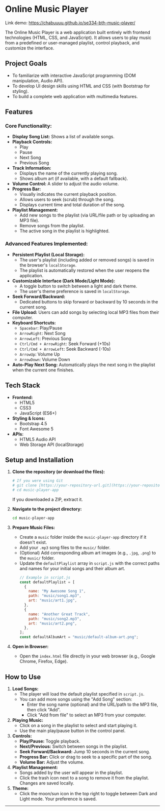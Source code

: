 # Online Music Player

Link demo: https://chabuuuu.github.io/se334-bth-music-player/

The Online Music Player is a web application built entirely with frontend technologies (HTML, CSS, and JavaScript). It allows users to play music from a predefined or user-managed playlist, control playback, and customize the interface.

## Project Goals

- To familiarize with interactive JavaScript programming (DOM manipulation, Audio API).
- To develop UI design skills using HTML and CSS (with Bootstrap for styling).
- To build a complete web application with multimedia features.

## Features

### Core Functionality:

- **Display Song List:** Shows a list of available songs.
- **Playback Controls:**
  - Play
  - Pause
  - Next Song
  - Previous Song
- **Track Information:**
  - Displays the name of the currently playing song.
  - Shows album art (if available, with a default fallback).
- **Volume Control:** A slider to adjust the audio volume.
- **Progress Bar:**
  - Visually indicates the current playback position.
  - Allows users to seek (scrub) through the song.
  - Displays current time and total duration of the song.
- **Playlist Management:**
  - Add new songs to the playlist (via URL/file path or by uploading an MP3 file).
  - Remove songs from the playlist.
  - The active song in the playlist is highlighted.

### Advanced Features Implemented:

- **Persistent Playlist (Local Storage):**
  - The user's playlist (including added or removed songs) is saved in the browser's `localStorage`.
  - The playlist is automatically restored when the user reopens the application.
- **Customizable Interface (Dark Mode/Light Mode):**
  - A toggle button to switch between a light and dark theme.
  - The user's theme preference is saved in `localStorage`.
- **Seek Forward/Backward:**
  - Dedicated buttons to skip forward or backward by 10 seconds in the current song.
- **File Upload:** Users can add songs by selecting local MP3 files from their computer.
- **Keyboard Shortcuts:**
  - `Spacebar`: Play/Pause
  - `ArrowRight`: Next Song
  - `ArrowLeft`: Previous Song
  - `Ctrl/Cmd + ArrowRight`: Seek Forward (+10s)
  - `Ctrl/Cmd + ArrowLeft`: Seek Backward (-10s)
  - `ArrowUp`: Volume Up
  - `ArrowDown`: Volume Down
- **Auto-Play Next Song:** Automatically plays the next song in the playlist when the current one finishes.

## Tech Stack

- **Frontend:**
  - HTML5
  - CSS3
  - JavaScript (ES6+)
- **Styling & Icons:**
  - Bootstrap 4.5
  - Font Awesome 5
- **APIs:**
  - HTML5 Audio API
  - Web Storage API (localStorage)

## Setup and Installation

1.  **Clone the repository (or download the files):**

    ```bash
    # If you were using Git
    # git clone [https://your-repository-url.git](https://your-repository-url.git)
    # cd music-player-app
    ```

    If you downloaded a ZIP, extract it.

2.  **Navigate to the project directory:**

    ```bash
    cd music-player-app
    ```

3.  **Prepare Music Files:**

    - Create a `music` folder inside the `music-player-app` directory if it doesn't exist.
    - Add your `.mp3` song files to the `music/` folder.
    - (Optional) Add corresponding album art images (e.g., `.jpg`, `.png`) to the `music/` folder.
    - Update the `defaultPlaylist` array in `script.js` with the correct paths and names for your initial songs and their album art.
      ```javascript
      // Example in script.js
      const defaultPlaylist = [
        {
          name: "My Awesome Song 1",
          path: "music/song1.mp3",
          art: "music/art1.jpg",
        },
        {
          name: "Another Great Track",
          path: "music/song2.mp3",
          art: "music/art2.png",
        },
      ];
      const defaultAlbumArt = "music/default-album-art.png";
      ```

4.  **Open in Browser:**
    - Open the `index.html` file directly in your web browser (e.g., Google Chrome, Firefox, Edge).

## How to Use

1.  **Load Songs:**
    - The player will load the default playlist specified in `script.js`.
    - You can add more songs using the "Add Song" section:
      - Enter the song name (optional) and the URL/path to the MP3 file, then click "Add".
      - Click "Add from file" to select an MP3 from your computer.
2.  **Playing Music:**
    - Click on a song in the playlist to select and start playing it.
    - Use the main play/pause button in the control panel.
3.  **Controls:**
    - **Play/Pause:** Toggle playback.
    - **Next/Previous:** Switch between songs in the playlist.
    - **Seek Forward/Backward:** Jump 10 seconds in the current song.
    - **Progress Bar:** Click or drag to seek to a specific part of the song.
    - **Volume Bar:** Adjust the volume.
4.  **Playlist Management:**
    - Songs added by the user will appear in the playlist.
    - Click the trash icon next to a song to remove it from the playlist. Changes are saved locally.
5.  **Theme:**
    - Click the moon/sun icon in the top right to toggle between Dark and Light mode. Your preference is saved.

---
